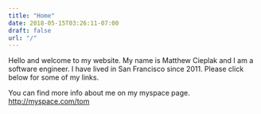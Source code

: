 ```yaml
---
title: "Home"
date: 2018-05-15T03:26:11-07:00
draft: false
url: "/"
---
```

Hello and welcome to my website. My name is Matthew Cieplak and I am a software engineer. I have lived in San Francisco since 2011. Please click below for some of my links.
<!--more -->

You can find more info about me on my myspace page. http://myspace.com/tom
